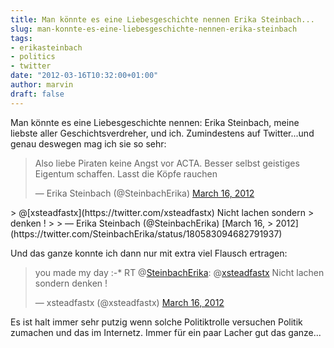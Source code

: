 ```yaml
---
title: Man könnte es eine Liebesgeschichte nennen Erika Steinbach...
slug: man-konnte-es-eine-liebesgeschichte-nennen-erika-steinbach
tags:
- erikasteinbach
- politics
- twitter
date: "2012-03-16T10:32:00+01:00"
author: marvin
draft: false
---
```

Man könnte es eine Liebesgeschichte nennen: Erika Steinbach, meine
liebste aller Geschichtsverdreher, und ich. Zumindestens auf
Twitter...und genau deswegen mag ich sie so sehr:

> Also liebe Piraten keine Angst vor ACTA. Besser selbst geistiges
> Eigentum schaffen. Lasst die Köpfe rauchen
>
> — Erika Steinbach (@SteinbachErika) [March 16,
> 2012](https://twitter.com/SteinbachErika/status/180581763167428609)

<p>
<script src="//platform.twitter.com/widgets.js" charset="utf-8"></script>
</p>
> @[xsteadfastx](https://twitter.com/xsteadfastx) Nicht lachen sondern
> denken !
>
> — Erika Steinbach (@SteinbachErika) [March 16,
> 2012](https://twitter.com/SteinbachErika/status/180583094682791937)

<p>
<script src="//platform.twitter.com/widgets.js" charset="utf-8"></script>
</p>
Und das ganze konnte ich dann nur mit extra viel Flausch ertragen:

> you made my day :-\* RT
> @[SteinbachErika](https://twitter.com/SteinbachErika):
> @[xsteadfastx](https://twitter.com/xsteadfastx) Nicht lachen sondern
> denken !
>
> — xsteadfastx (@xsteadfastx) [March 16,
> 2012](https://twitter.com/xsteadfastx/status/180583562003755009)

<p>
<script src="//platform.twitter.com/widgets.js" charset="utf-8"></script>
</p>
Es ist halt immer sehr putzig wenn solche Politiktrolle versuchen
Politik zumachen und das im Internetz. Immer für ein paar Lacher gut das
ganze...